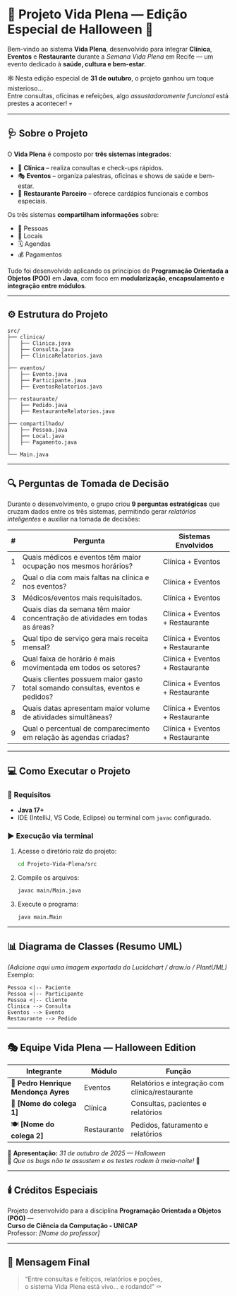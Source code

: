 # 🎃 Projeto Vida Plena — Edição Especial de Halloween 👻

Bem-vindo ao sistema **Vida Plena**, desenvolvido para integrar **Clínica**, **Eventos** e **Restaurante** durante a *Semana Vida Plena* em Recife — um evento dedicado à **saúde, cultura e bem-estar**.  

🕸️ Nesta edição especial de **31 de outubro**, o projeto ganhou um toque misterioso…  
Entre consultas, oficinas e refeições, algo *assustadoramente funcional* está prestes a acontecer! 💀

---

## 🩺 Sobre o Projeto

O **Vida Plena** é composto por **três sistemas integrados**:

- 💉 **Clínica** – realiza consultas e check-ups rápidos.  
- 🎭 **Eventos** – organiza palestras, oficinas e shows de saúde e bem-estar.  
- 🍲 **Restaurante Parceiro** – oferece cardápios funcionais e combos especiais.

Os três sistemas **compartilham informações** sobre:
- 👥 Pessoas  
- 📍 Locais  
- 🗓️ Agendas  
- 💰 Pagamentos  

Tudo foi desenvolvido aplicando os princípios de **Programação Orientada a Objetos (POO)** em **Java**, com foco em **modularização, encapsulamento e integração entre módulos**.

---

## ⚙️ Estrutura do Projeto

```
src/
├── clinica/
│   ├── Clinica.java
│   ├── Consulta.java
│   ├── ClinicaRelatorios.java
│
├── eventos/
│   ├── Evento.java
│   ├── Participante.java
│   ├── EventosRelatorios.java
│
├── restaurante/
│   ├── Pedido.java
│   ├── RestauranteRelatorios.java
│
├── compartilhado/
│   ├── Pessoa.java
│   ├── Local.java
│   ├── Pagamento.java
│
└── Main.java
```

---

## 🔍 Perguntas de Tomada de Decisão

Durante o desenvolvimento, o grupo criou **9 perguntas estratégicas** que cruzam dados entre os três sistemas, permitindo gerar *relatórios inteligentes* e auxiliar na tomada de decisões:

| # | Pergunta | Sistemas Envolvidos |
|:-:|-----------|---------------------|
| 1 | Quais médicos e eventos têm maior ocupação nos mesmos horários? | Clínica + Eventos |
| 2 | Qual o dia com mais faltas na clínica e nos eventos? | Clínica + Eventos |
| 3 | Médicos/eventos mais requisitados. | Clínica + Eventos |
| 4 | Quais dias da semana têm maior concentração de atividades em todas as áreas? | Clínica + Eventos + Restaurante |
| 5 | Qual tipo de serviço gera mais receita mensal? | Clínica + Eventos + Restaurante |
| 6 | Qual faixa de horário é mais movimentada em todos os setores? | Clínica + Eventos + Restaurante |
| 7 | Quais clientes possuem maior gasto total somando consultas, eventos e pedidos? | Clínica + Eventos + Restaurante |
| 8 | Quais datas apresentam maior volume de atividades simultâneas? | Clínica + Eventos + Restaurante |
| 9 | Qual o percentual de comparecimento em relação às agendas criadas? | Clínica + Eventos + Restaurante |

---

## 💻 Como Executar o Projeto

### 🔧 Requisitos
- **Java 17+**
- IDE (IntelliJ, VS Code, Eclipse) ou terminal com `javac` configurado.

### ▶️ Execução via terminal
1. Acesse o diretório raiz do projeto:
   ```bash
   cd Projeto-Vida-Plena/src
   ```
2. Compile os arquivos:
   ```bash
   javac main/Main.java
   ```
3. Execute o programa:
   ```bash
   java main.Main
   ```

---

## 📊 Diagrama de Classes (Resumo UML)

*(Adicione aqui uma imagem exportada do Lucidchart / draw.io / PlantUML)*  
Exemplo:
```
Pessoa <|-- Paciente
Pessoa <|-- Participante
Pessoa <|-- Cliente
Clinica --> Consulta
Eventos --> Evento
Restaurante --> Pedido
```

---

## 🎭 Equipe Vida Plena — Halloween Edition

| Integrante | Módulo | Função |
|-------------|--------|--------|
| 🧠 **Pedro Henrique Mendonça Ayres** | Eventos | Relatórios e integração com clínica/restaurante |
| 💉 **[Nome do colega 1]** | Clínica | Consultas, pacientes e relatórios |
| 🍽️ **[Nome do colega 2]** | Restaurante | Pedidos, faturamento e relatórios |

📅 **Apresentação:** *31 de outubro de 2025 — Halloween*  
💬 *Que os bugs não te assustem e os testes rodem à meia-noite!* 🦇  

---

## 🕯️ Créditos Especiais

Projeto desenvolvido para a disciplina **Programação Orientada a Objetos (POO)** —  
**Curso de Ciência da Computação - UNICAP**  
Professor: *[Nome do professor]*

---

## 👻 Mensagem Final

> “Entre consultas e feitiços, relatórios e poções,  
> o sistema Vida Plena está vivo... e rodando!” ⚰️
